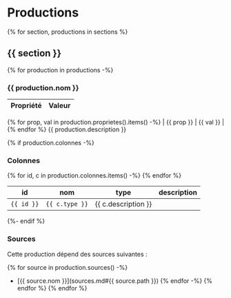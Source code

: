 # Productions

{% for section, productions in sections %}
## {{ section }}

{% for production in productions -%}
<a name="{{ production.path }}"></a>
### {{ production.nom }}

| Propriété | Valeur |
| --------- | ------ |
{% for prop, val in production.proprietes().items() -%}
| {{ prop }} | {{ val }} |
{% endfor %}
{{ production.description }}

{% if production.colonnes -%}
### Colonnes

<table>
<thead>
  <tr>
    <th>id</th>
    <th>nom</th>
    <th>type</th>
    <th>description</th>
  </tr>
</thead>
<tbody>
{% for id, c in production.colonnes.items() -%}
  <tr>
    <td><code>{{ id }}</code></td>
    <td><code>{{ c.type }}</code></td>
    <td>{{ c.description }}</td>
  </tr>
{% endfor %}
</tbody>
</table>
{%- endif %}

### Sources

Cette production dépend des sources suivantes :

{% for source in production.sources() -%}
- [{{ source.nom }}](sources.md#{{ source.path }})
{% endfor -%}
{% endfor %}
{% endfor %}